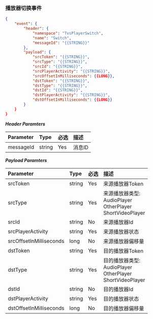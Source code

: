### 播放器切换事件
```json
{
	"event": {
		"header": {
			"namespace": "TvsPlayerSwitch",
			"name": "Switch",
            "messageId": "{{STRING}}"
		},
		"payload": {
            "srcToken": "{{STRING}}",
			"srcType": "{{STRING}}",
			"srcId": "{{STRING}}",
			"srcPlayerActivity": "{{STRING}}",
			"srcOffsetInMilliseconds": {{LONG}},
            "dstToken": "{{STRING}}",
			"dstType": "{{STRING}}",
			"dstId": "{{STRING}}",
			"dstPlayerActivity": "{{STRING}}",
			"dstOffsetInMilliseconds": {{LONG}}
		}
	}
}	
```

***Header Paramters***

|	Parameter			|	Type		|	必选	|	描述								|
|	:-------------------	|	:--------	|	:-----	|	:--------------------------------	|
|	messageId			|	string	|	Yes	|	消息ID							|

***Payload Paramters***

|	Parameter						|	Type		|	必选	|	描述						|
|	:-------------------------------	|	:--------	|	:-----	|	:------------------------	|
|	srcToken						|	string	|	Yes	|	来源播放器Token	|
|	srcType							|	string	|	Yes	|	来源播放器类型:<br>AudioPlayer<br>OtherPlayer<br>ShortVideoPlayer		|
|	srcId								|	string	|	No	|	来源播放器Id			|
|	srcPlayerActivity			|	string	|	Yes	|	来源播放器状态		|
|	srcOffsetInMilliseconds	|	long		|	No	|	来源播放器偏移量	|
|	dstToken						|	string	|	Yes	|	目的播放器Token	|
|	dstType							|	string	|	Yes	|	目的播放器类型:<br>AudioPlayer<br>OtherPlayer<br>ShortVideoPlayer		|
|	dstId								|	string	|	No	|	目的播放器Id			|
|	dstPlayerActivity			|	string	|	Yes	|	目的播放器状态		|
|	dstOffsetInMilliseconds	|	long		|	No	|	目的播放器偏移量	|

